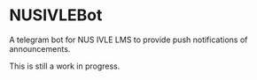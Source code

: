 # NUSIVLEBot

A telegram bot for NUS IVLE LMS to provide push notifications of announcements.

This is still a work in progress.
